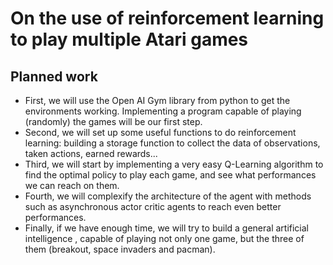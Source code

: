# On the use of reinforcement learning to play multiple Atari games

## Planned work

- First, we will use the Open AI Gym library from python to get the environments working. Implementing a program capable of playing (randomly) the games will be our first step.
- Second, we will set up some useful functions to do reinforcement learning: building a storage function to collect the data of observations, taken actions, earned rewards...
- Third, we will start by implementing a very easy Q-Learning algorithm to find the optimal policy to play each game, and see what performances we can reach on them.
- Fourth, we will complexify the architecture of the agent with methods such as asynchronous actor critic agents to reach even better performances.
- Finally, if we have enough time, we will try to build a general artificial intelligence , capable of playing not only one game, but the three of them (breakout, space invaders and pacman).
